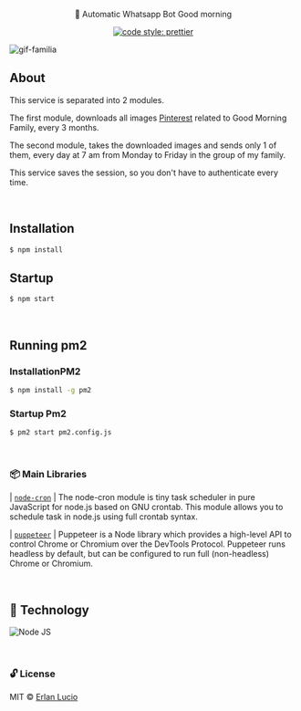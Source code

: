<p align="center">🎾 Automatic Whatsapp Bot Good morning
</p>

<p align="center">

  <a href="#badge">
    <img alt="code style: prettier" src="https://img.shields.io/badge/code_style-prettier-ff69b4.svg?style=flat-square"></a>
  <a href="https://gitter.im/jlongster/prettier"></a>
</p>

![gif-familia](https://user-images.githubusercontent.com/47280551/79169776-afd09a80-7dc3-11ea-88d2-dc736592e58f.gif)

## About

This service is separated into 2 modules.

The first module, downloads all images
[Pinterest](https://br.pinterest.com/raimunda5181/bom-dia)
related to Good Morning Family, every 3 months.

The second module, takes the downloaded images and sends only
1 of them, every day at 7 am from Monday to Friday in the group
of my family.

This service saves the session, so you don't have to authenticate every time.

<br>

## Installation

```sh
$ npm install

```

## Startup

```sh
$ npm start

```

<br>

## Running pm2

### InstallationPM2

```sh
$ npm install -g pm2

```

### Startup Pm2

```sh
$ pm2 start pm2.config.js

```

<br>

### 📦 Main Libraries

| [`node-cron`](https://www.npmjs.com/package/node-cron) | The node-cron module is tiny task scheduler in pure JavaScript for node.js based on GNU crontab. This module allows you to schedule task in node.js using full crontab syntax.

| [`puppeteer`](https://www.npmjs.com/package/puppeteer) | Puppeteer is a Node library which provides a high-level API to control Chrome or Chromium over the DevTools Protocol. Puppeteer runs headless by default, but can be configured to run full (non-headless) Chrome or Chromium.

<br>

## 🚀 Technology

![Node JS](https://user-images.githubusercontent.com/47280551/71610252-16f87500-2b6e-11ea-87bc-35c52cf94391.png)

<br>

### 🔓 License 

MIT © [Erlan Lucio](https://www.linkedin.com/in/erlanlucio/)
